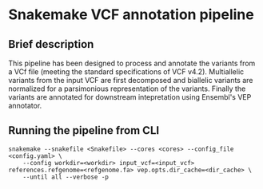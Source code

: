 # Snakemake VCF annotation pipeline

## Brief description

This pipeline has been designed to process and annotate the variants from a  VCf file (meeting the standard specifications of VCF v4.2).
Multiallelic variants from the input VCF are first decomposed and biallelic variants are normalized for a parsimonious representation of the variants.
Finally the variants are annotated for downstream intepretation using Ensembl's VEP annotator.

## Running the pipeline from CLI

```
snakemake --snakefile <Snakefile> --cores <cores> --config_file <config.yaml> \
    --config workdir=<workdir> input_vcf=<input_vcf> references.refgenome=<refgenome.fa> vep.opts.dir_cache=<dir_cache> \
    --until all --verbose -p
```
